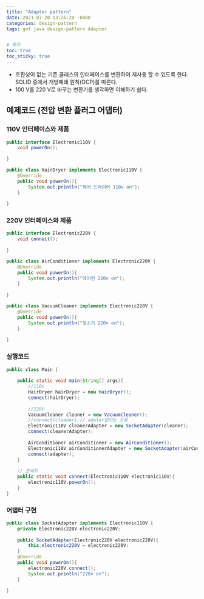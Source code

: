 ```yaml
---
title: "Adapter pattern"
date: 2021-07-20 13:26:28 -0400
categories: design-pattern
tags: gof java design-pattern Adapter


# 목차
toc: true  
toc_sticky: true
---
```


- 호환성이 없는 기존 클래스의 인터페이스를 변환하여 재사용 할 수 있도록 한다. SOLID  중에서 개방패쇄 원칙(OCP)를 따른다.
- 100 V를 220 V로 바꾸는 변환기를 생각하면 이해하기 쉽다.
## 예제코드 (전압 변환 플러그 어댑터)

### 110V 인터페이스와 제품
```java
public interface Electronic110V {
    void powerOn();
    
}
```

```java
public class HairDryer implements Electronic110V {
    @Override
    public void powerOn(){
    	System.out.println("헤어 드라이어 110v on");
    }
    
}
```
### 220V 인터페이스와 제품
```java
public interface Electronic220V {
    void connect();
    
}
```
```java
public class AirConditioner implements Electronic220V {
    @Override
    public void powerOn(){
    	System.out.println("에어컨 220v on");
    }
    
}
```

```java
public class VacuumCleaner implements Electronic220V {
    @Override
    public void powerOn(){
    	System.out.println("청소기 220v on");
    }
    
}
```
### 실행코드
```java
public class Main {
   
    public static void main(String[] args){
    	//110v
    	HairDryer hairDryer = new HairDryer();
    	connect(hairDryer);
    	
    	//220V
    	VacuumCleaner cleaner = new VacuumCleaner();
    	//connect(cleaner);// adater없이는 오류
    	Electronic110V cleanerAdapter = new SocketAdapter(cleaner);
    	connect(cleanerAdapter);
    	
    	AirConditioner airConditioner = new AirConditioner();
    	Electronic110V airConditionerAdapter = new SocketAdapter(airConditionerAdapter);
    	connect(adapter);
    }
    
    // 콘세트 
    public static void connect(Electronic110V electronic110V){
    	electronic110V.powerOn();
    }
}
```

### 어댑터 구현
```java
public class SocketAdapter implements Electronic110V {
	private Electronic220V electronic220V;
	
	public SocketAdapter(Electronic220V electronic220V){
		this.electronic220V = electronic220V;
	}
    @Override
    public void powerOn(){
    	electronic220V.connect();
    	System.out.println("220v on");
    }
    
}
```



